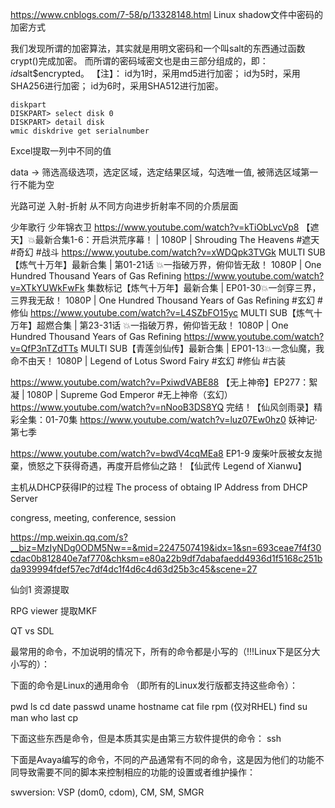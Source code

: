 https://www.cnblogs.com/7-58/p/13328148.html	Linux shadow文件中密码的加密方式


我们发现所谓的加密算法，其实就是用明文密码和一个叫salt的东西通过函数crypt()完成加密。
而所谓的密码域密文也是由三部分组成的，即：$id$salt$encrypted。
【注】： id为1时，采用md5进行加密；
id为5时，采用SHA256进行加密；
id为6时，采用SHA512进行加密。


```
diskpart
DISKPART> select disk 0
DISKPART> detail disk
wmic diskdrive get serialnumber
```

Excel提取一列中不同的值


data -> 筛选高级选项，选定区域，选定结果区域，勾选唯一值, 被筛选区域第一行不能为空


光路可逆 入射-折射 从不同方向进步折射率不同的介质层面


少年歌行
少年锦衣卫
https://www.youtube.com/watch?v=kTiObLvcVp8		【遮天】💥最新合集1-6：开启洪荒序幕！ | 1080P | Shrouding The Heavens #遮天 #奇幻 #战斗
https://www.youtube.com/watch?v=xWDQpk3TVGk		MULTI SUB【炼气十万年】最新合集 | 第01-21话 💥一指破万界，俯仰皆无敌！ 1080P | One Hundred Thousand Years of Gas Refining
https://www.youtube.com/watch?v=XTkYUWkFwFk		集数标记【炼气十万年】最新合集 | EP01-30💥一剑穿三界，三界我无敌！ 1080P | One Hundred Thousand Years of Gas Refining #玄幻 #修仙
https://www.youtube.com/watch?v=L4SZbFO15yc		MULTI SUB【炼气十万年】超燃合集 | 第23-31话 💥一指破万界，俯仰皆无敌！ 1080P | One Hundred Thousand Years of Gas Refining
https://www.youtube.com/watch?v=QfP3nTZdTTs		MULTI SUB【青莲剑仙传】最新合集 | EP01-13💥一念仙魔，我命不由天！ 1080P | Legend of Lotus Sword Fairy #玄幻 #修仙 #古装


https://www.youtube.com/watch?v=PxiwdVABE88		【无上神帝】EP277：絮凝 | 1080P | Supreme God Emperor #无上神帝（玄幻）
https://www.youtube.com/watch?v=nNooB3DS8YQ		完结！【仙风剑雨录】精彩全集：01-70集
https://www.youtube.com/watch?v=luz07Ew0hz0		妖神记·第七季

https://www.youtube.com/watch?v=bwdV4cqMEa8		EP1-9 废柴叶辰被女友抛棄，愤怒之下获得奇遇，再度开启修仙之路！【仙武传 Legend of Xianwu】




主机从DHCP获得IP的过程          The process of obtaing IP Address from DHCP Server







congress, meeting, conference, session 


https://mp.weixin.qq.com/s?__biz=MzIyNDg0ODM5Nw==&mid=2247507419&idx=1&sn=693ceae7f4f30cdac0b812840e7af770&chksm=e80a22b9df7dabafaedd4936d1f5168c251bda939994fdef57ec7df4dc1f4d6c4d63d25b3c45&scene=27




仙剑1 资源提取

RPG viewer 提取MKF


QT vs SDL




最常用的命令，不加说明的情况下，所有的命令都是小写的（!!!Linux下是区分大小写的）：


下面的命令是Linux的通用命令 （即所有的Linux发行版都支持这些命令）：

pwd
ls
cd
date
passwd
uname 
hostname
cat
file
rpm  (仅对RHEL)
find
su
man
who
last
cp


下面这些东西是命令，但是本质其实是由第三方软件提供的命令：
ssh





下面是Avaya编写的命令，不同的产品通常有不同的命令，这是因为他们的功能不同导致需要不同的脚本来控制相应的功能的设置或者维护操作：

swversion: VSP (dom0, cdom), CM, SM, SMGR






